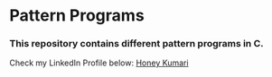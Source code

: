 # Pattern Programs
### This repository contains different pattern programs in C.
Check my LinkedIn Profile below:
[Honey Kumari](https://www.linkedin.com/in/honey-1928/)
